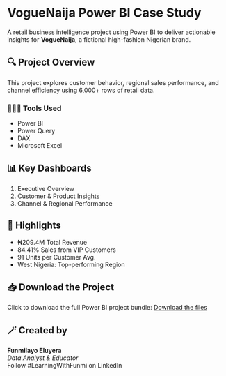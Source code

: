 # VogueNaija Power BI Case Study

A retail business intelligence project using Power BI to deliver actionable insights for **VogueNaija**, a fictional high-fashion Nigerian brand.

## 🔍 Project Overview

This project explores customer behavior, regional sales performance, and channel efficiency using 6,000+ rows of retail data.

### 👩🏽‍💻 Tools Used
- Power BI
- Power Query
- DAX
- Microsoft Excel

## 📊 Key Dashboards
1. Executive Overview
2. Customer & Product Insights
3. Channel & Regional Performance

## 📌 Highlights
- ₦209.4M Total Revenue
- 84.41% Sales from VIP Customers
- 91 Units per Customer Avg.
- West Nigeria: Top-performing Region

## 📥 Download the Project

Click to download the full Power BI project bundle:
[Download the files](./VogueNaija_PowerBI)


## 🪄 Created by
**Funmilayo Eluyera**  
*Data Analyst & Educator*  
Follow #LearningWithFunmi on LinkedIn

